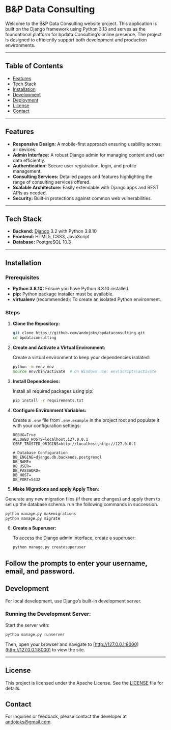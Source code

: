 # B&P Data Consulting

Welcome to the B&P Data Consulting website project. This application is built on the Django framework using Python 3.13 and serves as the foundational platform for bpdata Consulting’s online presence. The project is designed to efficiently support both development and production environments.

---

## Table of Contents

- [Features](#features)
- [Tech Stack](#tech-stack)
- [Installation](#installation)
- [Development](#development)
- [Deployment](#deployment)
- [License](#license)
- [Contact](#contact)

---

## Features

- **Responsive Design:** A mobile-first approach ensuring usability across all devices.
- **Admin Interface:** A robust Django admin for managing content and user data efficiently.
- **Authentication:** Secure user registration, login, and profile management.
- **Consulting Services:** Detailed pages and features highlighting the range of consulting services offered.
- **Scalable Architecture:** Easily extendable with Django apps and REST APIs as needed.
- **Security:** Built-in protections against common web vulnerabilities.

---

## Tech Stack

- **Backend:** [Django](https://www.djangoproject.com/) 3.2 with Python 3.8.10
- **Frontend:** HTML5, CSS3, JavaScript
- **Database:** PostgreSQL 10.3

---

## Installation

### Prerequisites

- **Python 3.8.10:** Ensure you have Python 3.8.10 installed.
- **pip:** Python package installer must be available.
- **virtualenv** (recommended): To create an isolated Python environment.

### Steps

1. **Clone the Repository:**

   ```bash
   git clone https://github.com/andojoks/bpdataconsulting.git
   cd bpdataconsulting
   ```

2. **Create and Activate a Virtual Environment:**

   Create a virtual environment to keep your dependencies isolated:

   ```bash
   python -m venv env
   source env/bin/activate  # On Windows use: env\Scripts\activate
   ```

3. **Install Dependencies:**

   Install all required packages using pip:

   ```bash
   pip install -r requirements.txt
   ```

4. **Configure Environment Variables:**

   Create a `.env` file from `.env.example` in the project root and populate it with your configuration settings:

   ```env
   DEBUG=True
   ALLOWED_HOSTS=localhost,127.0.0.1
   CSRF_TRUSTED_ORIGINS=http://localhost,http://127.0.0.1

   # Database Configuration
   DB_ENGINE=django.db.backends.postgresql
   DB_NAME=
   DB_USER=
   DB_PASSWORD=
   DB_HOST=
   DB_PORT=5432
   ```

5. **Make Migrations and apply Apply Then:**

  Generate any new migration files (if there are changes) and apply them to set up the database schema. run the following commands in succession.

   ```bash
   python manage.py makemigrations
   python manage.py migrate
   ```

6. **Create a Superuser:**

   To access the Django admin interface, create a superuser:

   ```bash
   python manage.py createsuperuser
   ```

  Follow the prompts to enter your username, email, and password.
---

## Development

For local development, use Django’s built-in development server.

### Running the Development Server:

Start the server with:

```bash
python manage.py runserver
```

Then, open your browser and navigate to [http://127.0.0.1:8000](http://127.0.0.1:8000) to view the site.

---

## License

This project is licensed under the Apache License. See the [LICENSE](LICENSE) file for details.

## Contact

For inquiries or feedback, please contact the developer at [andojoks@gmail.com](mailto:andojoks@gmail.com).